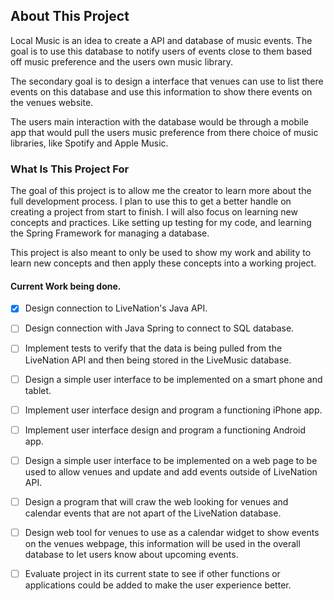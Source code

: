 ## About This Project

Local Music is an idea to create a API and database of music events. The goal is to use this database to notify users of events close to them based off music preference and the users own music library. 

The secondary goal is to design a interface that venues can use to list there events on this database and use this information to show there events on the venues website. 

The users main interaction with the database would be through a mobile app that would pull the users music preference from there choice of music libraries, like Spotify and Apple Music. 

### What Is This Project For

The goal of this project is to allow me the creator to learn more about the full development process. I plan to use this to get a better handle on creating a project from start to finish. I will also focus on learning new concepts and practices. Like setting up testing for my code, and learning the Spring Framework for managing a database. 

This project is also meant to only be used to show my work and ability to learn new concepts and then apply these concepts into a working project.

#### Current Work being done. 
- [x] Design connection to LiveNation's Java API.
- [ ] Design connection with Java Spring to connect to SQL database.
- [ ] Implement tests to verify that the data is being pulled from the LiveNation API and then being stored in the LiveMusic database. 
- [ ] Design a simple user interface to be implemented on a smart phone and tablet.
- [ ] Implement user interface design and program a functioning iPhone app.
- [ ] Implement user interface design and program a functioning Android app.
- [ ] Design a simple user interface to be implemented on a web page to be used to allow venues and update and add events outside of LiveNation API.
- [ ] Design a program that will craw the web looking for venues and calendar events that are not apart of the LiveNation database. 
- [ ] Design web tool for venues to use as a calendar widget to show events on the venues webpage, this information will be used in the overall database to let users know about upcoming events. 
- [ ] Evaluate project in its current state to see if other functions or applications could be added to make the user experience better. 

